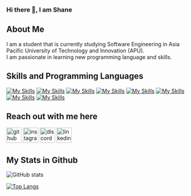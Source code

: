 ### Hi there 👋, I am Shane

## About Me

I am a student that is currently studying Software Engineering in Asia Pacific University of Technology and Innovation (APU). <br />
I am passionate in learning new programming language and skills.

## Skills and Programming Languages

[![My Skills](https://skillicons.dev/icons?i=java&theme=light)](https://www.java.com/en/)
[![My Skills](https://skillicons.dev/icons?i=php&theme=light)](https://www.php.net)
[![My Skills](https://skillicons.dev/icons?i=html&theme=light)](https://developer.mozilla.org/en-US/docs/Web/HTML)
[![My Skills](https://skillicons.dev/icons?i=py&theme=light)](https://www.python.org)
[![My Skills](https://skillicons.dev/icons?i=css&theme=light)](https://www.w3schools.com/css/)
[![My Skills](https://skillicons.dev/icons?i=js&theme=light)](https://www.javascript.com/)
[![My Skills](https://skillicons.dev/icons?i=nodejs&theme=light)](https://nodejs.org/en/)
[![My Skills](https://skillicons.dev/icons?i=mysql&theme=light)](https://www.mysql.com/)

## Reach out with me here

[<img src='https://skillicons.dev/icons?i=github&theme=light' alt='github' height='40'>](https://github.com/Shaneloong)  [<img src='https://skillicons.dev/icons?i=instagram&theme=light' alt='instagram' height='40'>](https://www.instagram.com/shane_loong/)   [<img src='https://skillicons.dev/icons?i=discord&theme=light' alt='discord' height='40'>](https://discordapp.com/users/689856418362425426/) [<img src='https://skillicons.dev/icons?i=linkedin&theme=light' alt='linkedin' height='40'>](https://www.linkedin.com/in/shane-loong-b1b7a2218/) 

## My Stats in Github

![GitHub stats](https://github-readme-stats.vercel.app/api?username=Shaneloong&show_icons=true&count_private=true)

[![Top Langs](https://github-readme-stats.vercel.app/api/top-langs/?username=Shaneloong)](https://github.com/anuraghazra/github-readme-stats)
